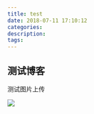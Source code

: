 ```yaml
---
title: test
date: 2018-07-11 17:10:12
categories:
description:
tags:
---
```


## 测试博客
测试图片上传

![](https://raw.githubusercontent.com/athlonreg/BlogImages/master/Images/dd/82c2665364e1533d5ad3c2df7f4beb.jpg)
